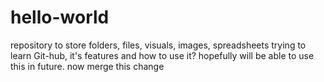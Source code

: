 # hello-world
repository to store folders, files, visuals, images, spreadsheets
trying to learn Git-hub, it's features and how to use it? hopefully will be able to use this in future.
now merge this change
